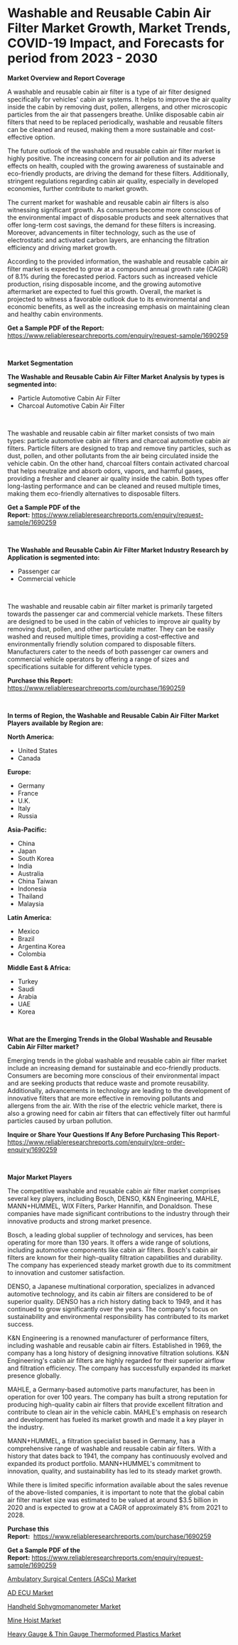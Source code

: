 <p><h1>Washable and Reusable Cabin Air Filter Market Growth, Market Trends, COVID-19 Impact, and Forecasts for period from 2023 - 2030</h1></p><p><strong>Market Overview and Report Coverage</strong></p>
<p><p>A washable and reusable cabin air filter is a type of air filter designed specifically for vehicles' cabin air systems. It helps to improve the air quality inside the cabin by removing dust, pollen, allergens, and other microscopic particles from the air that passengers breathe. Unlike disposable cabin air filters that need to be replaced periodically, washable and reusable filters can be cleaned and reused, making them a more sustainable and cost-effective option.</p><p>The future outlook of the washable and reusable cabin air filter market is highly positive. The increasing concern for air pollution and its adverse effects on health, coupled with the growing awareness of sustainable and eco-friendly products, are driving the demand for these filters. Additionally, stringent regulations regarding cabin air quality, especially in developed economies, further contribute to market growth.</p><p>The current market for washable and reusable cabin air filters is also witnessing significant growth. As consumers become more conscious of the environmental impact of disposable products and seek alternatives that offer long-term cost savings, the demand for these filters is increasing. Moreover, advancements in filter technology, such as the use of electrostatic and activated carbon layers, are enhancing the filtration efficiency and driving market growth.</p><p>According to the provided information, the washable and reusable cabin air filter market is expected to grow at a compound annual growth rate (CAGR) of 8.1% during the forecasted period. Factors such as increased vehicle production, rising disposable income, and the growing automotive aftermarket are expected to fuel this growth. Overall, the market is projected to witness a favorable outlook due to its environmental and economic benefits, as well as the increasing emphasis on maintaining clean and healthy cabin environments.</p></p>
<p><strong>Get a Sample PDF of the Report:</strong> <a href="https://www.reliableresearchreports.com/enquiry/request-sample/1690259">https://www.reliableresearchreports.com/enquiry/request-sample/1690259</a></p>
<p>&nbsp;</p>
<p><strong>Market Segmentation</strong></p>
<p><strong>The Washable and Reusable Cabin Air Filter Market Analysis by types is segmented into:</strong></p>
<p><ul><li>Particle Automotive Cabin Air Filter</li><li>Charcoal Automotive Cabin Air Filter</li></ul></p>
<p>&nbsp;</p>
<p><p>The washable and reusable cabin air filter market consists of two main types: particle automotive cabin air filters and charcoal automotive cabin air filters. Particle filters are designed to trap and remove tiny particles, such as dust, pollen, and other pollutants from the air being circulated inside the vehicle cabin. On the other hand, charcoal filters contain activated charcoal that helps neutralize and absorb odors, vapors, and harmful gases, providing a fresher and cleaner air quality inside the cabin. Both types offer long-lasting performance and can be cleaned and reused multiple times, making them eco-friendly alternatives to disposable filters.</p></p>
<p><strong>Get a Sample PDF of the Report:</strong>&nbsp;<a href="https://www.reliableresearchreports.com/enquiry/request-sample/1690259">https://www.reliableresearchreports.com/enquiry/request-sample/1690259</a></p>
<p>&nbsp;</p>
<p><strong>The Washable and Reusable Cabin Air Filter Market Industry Research by Application is segmented into:</strong></p>
<p><ul><li>Passenger car</li><li>Commercial vehicle</li></ul></p>
<p>&nbsp;</p>
<p><p>The washable and reusable cabin air filter market is primarily targeted towards the passenger car and commercial vehicle markets. These filters are designed to be used in the cabin of vehicles to improve air quality by removing dust, pollen, and other particulate matter. They can be easily washed and reused multiple times, providing a cost-effective and environmentally friendly solution compared to disposable filters. Manufacturers cater to the needs of both passenger car owners and commercial vehicle operators by offering a range of sizes and specifications suitable for different vehicle types.</p></p>
<p><strong>Purchase this Report:</strong>&nbsp; <a href="https://www.reliableresearchreports.com/purchase/1690259">https://www.reliableresearchreports.com/purchase/1690259</a></p>
<p>&nbsp;</p>
<p><strong>In terms of Region, the Washable and Reusable Cabin Air Filter Market Players available by Region are:</strong></p>
<p>
    <p> <strong> North America: </strong>
        <ul>
            <li>United States</li>
            <li>Canada</li>
        </ul>
        </p> 
    <p> <strong> Europe: </strong>
        <ul>
            <li>Germany</li>
            <li>France</li>
            <li>U.K.</li>
            <li>Italy</li>
            <li>Russia</li>
        </ul>
        </p> 
    <p> <strong> Asia-Pacific: </strong>
        <ul>
            <li>China</li>
            <li>Japan</li>
            <li>South Korea</li>
            <li>India</li>
            <li>Australia</li>
            <li>China Taiwan</li>
            <li>Indonesia</li>
            <li>Thailand</li>
            <li>Malaysia</li>
        </ul>
        </p> 
    <p> <strong> Latin America: </strong>
        <ul>
            <li>Mexico</li>
            <li>Brazil</li>
            <li>Argentina Korea</li>
            <li>Colombia</li>
        </ul>
        </p> 
    <p> <strong> Middle East & Africa: </strong>
        <ul>
            <li>Turkey</li>
            <li>Saudi</li>
            <li>Arabia</li>
            <li>UAE</li>
            <li>Korea</li>
        </ul>
    </p>
    </p>
<p>&nbsp;</p>
<p><strong>What are the Emerging Trends in the Global Washable and Reusable Cabin Air Filter market?</strong></p>
<p><p>Emerging trends in the global washable and reusable cabin air filter market include an increasing demand for sustainable and eco-friendly products. Consumers are becoming more conscious of their environmental impact and are seeking products that reduce waste and promote reusability. Additionally, advancements in technology are leading to the development of innovative filters that are more effective in removing pollutants and allergens from the air. With the rise of the electric vehicle market, there is also a growing need for cabin air filters that can effectively filter out harmful particles caused by urban pollution.</p></p>
<p><strong>Inquire or Share Your Questions If Any Before Purchasing This Report</strong>- <a href="https://www.reliableresearchreports.com/enquiry/pre-order-enquiry/1690259">https://www.reliableresearchreports.com/enquiry/pre-order-enquiry/1690259</a></p>
<p>&nbsp;</p>
<p><strong>Major Market Players</strong></p>
<p><p>The competitive washable and reusable cabin air filter market comprises several key players, including Bosch, DENSO, K&N Engineering, MAHLE, MANN+HUMMEL, WIX Filters, Parker Hannifin, and Donaldson. These companies have made significant contributions to the industry through their innovative products and strong market presence.</p><p>Bosch, a leading global supplier of technology and services, has been operating for more than 130 years. It offers a wide range of solutions, including automotive components like cabin air filters. Bosch's cabin air filters are known for their high-quality filtration capabilities and durability. The company has experienced steady market growth due to its commitment to innovation and customer satisfaction.</p><p>DENSO, a Japanese multinational corporation, specializes in advanced automotive technology, and its cabin air filters are considered to be of superior quality. DENSO has a rich history dating back to 1949, and it has continued to grow significantly over the years. The company's focus on sustainability and environmental responsibility has contributed to its market success.</p><p>K&N Engineering is a renowned manufacturer of performance filters, including washable and reusable cabin air filters. Established in 1969, the company has a long history of designing innovative filtration solutions. K&N Engineering's cabin air filters are highly regarded for their superior airflow and filtration efficiency. The company has successfully expanded its market presence globally.</p><p>MAHLE, a Germany-based automotive parts manufacturer, has been in operation for over 100 years. The company has built a strong reputation for producing high-quality cabin air filters that provide excellent filtration and contribute to clean air in the vehicle cabin. MAHLE's emphasis on research and development has fueled its market growth and made it a key player in the industry.</p><p>MANN+HUMMEL, a filtration specialist based in Germany, has a comprehensive range of washable and reusable cabin air filters. With a history that dates back to 1941, the company has continuously evolved and expanded its product portfolio. MANN+HUMMEL's commitment to innovation, quality, and sustainability has led to its steady market growth.</p><p>While there is limited specific information available about the sales revenue of the above-listed companies, it is important to note that the global cabin air filter market size was estimated to be valued at around $3.5 billion in 2020 and is expected to grow at a CAGR of approximately 8% from 2021 to 2028.</p></p>
<p><strong>Purchase this Report:</strong>&nbsp;&nbsp;<a href="https://www.reliableresearchreports.com/purchase/1690259">https://www.reliableresearchreports.com/purchase/1690259</a></p>
<p></p>
<p><strong>Get a Sample PDF of the Report:</strong>&nbsp;<a href="https://www.reliableresearchreports.com/enquiry/request-sample/1690259">https://www.reliableresearchreports.com/enquiry/request-sample/1690259</a></p>
<p><p><a href="https://www.linkedin.com/pulse/ambulatory-surgical-centers-ascs-market-insights-players-yw7ue/">Ambulatory Surgical Centers (ASCs) Market</a></p><p><a href="https://github.com/sheetalreportprime/Market-Research-Report-List-1/blob/main/ad-ecu-market.md">AD ECU Market</a></p><p><a href="https://github.com/shivangireportprime/Market-Research-Report-List-1/blob/main/handheld-sphygmomanometer-market.md">Handheld Sphygmomanometer Market</a></p><p><a href="https://medium.com/@deronwisoky1977/mine-hoist-market-trends-forecast-and-competitive-analysis-to-2030-f2ba9e3fcd22">Mine Hoist Market</a></p><p><a href="https://www.linkedin.com/pulse/heavy-gauge-amp-thin-thermoformed-plastics-market-research-report-zm5ve/">Heavy Gauge & Thin Gauge Thermoformed Plastics Market</a></p></p>